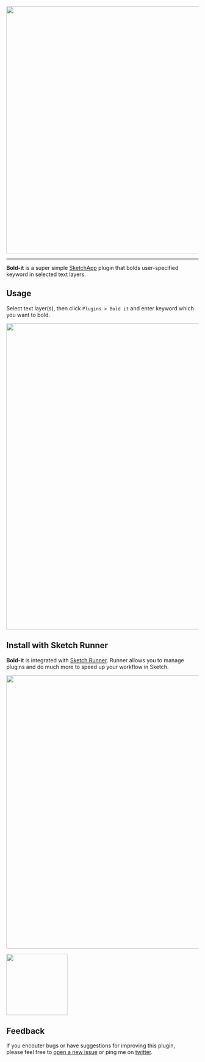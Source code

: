 <img src="https://raw.githubusercontent.com/ysjn/bold-it/dev/images/logo_type%404x.png" width="646">

---
**Bold-it** is a super simple [SketchApp](http://bohemiancoding.com/sketch/) plugin that bolds user-specified keyword in selected text layers.

## Usage
Select text layer(s), then click `Plugins > Bold it` and enter keyword which you want to bold.

<img src="https://raw.githubusercontent.com/ysjn/bold-it/master/images/preview.gif" width="800">

## Install with Sketch Runner
**Bold-it** is integrated with [Sketch Runner](http://bit.ly/SketchRunnerWebsite).
Runner allows you to manage plugins and do much more to speed up your workflow in Sketch.

<img src="https://raw.githubusercontent.com/ysjn/bold-it/master/images/runner.png" width="714">

<a href="http://bit.ly/SketchRunnerWebsite"><img src="http://bit.ly/RunnerBadgeBlue" width="160"></a>

## Feedback
If you encouter bugs or have suggestions for improving this plugin,\
please feel free to [open a new issue](https://github.com/ysjn/bold-it/issues) or ping me on [twitter](https://twitter.com/ys_jn).